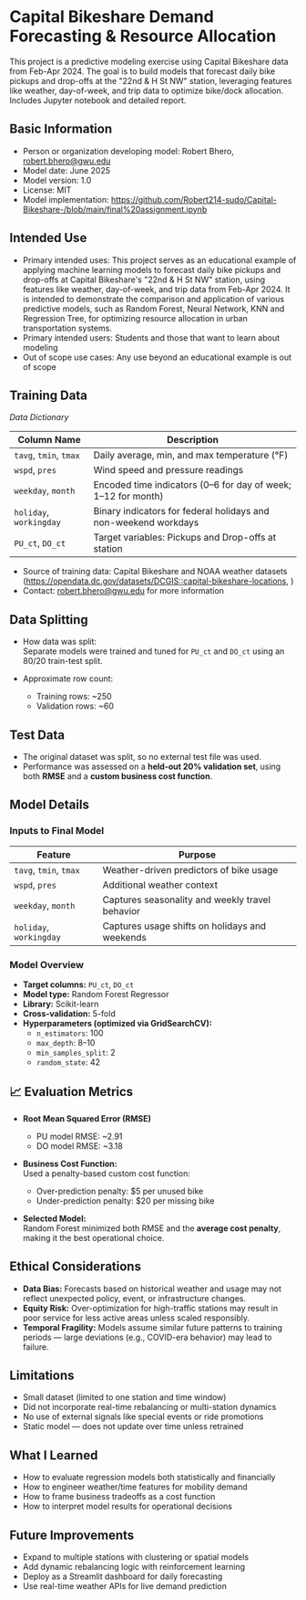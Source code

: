 # Capital Bikeshare Demand Forecasting & Resource Allocation
This project is a predictive modeling exercise using Capital Bikeshare data from Feb-Apr 2024. The goal is to build models that forecast daily bike pickups and drop-offs at the "22nd &amp; H St NW" station, leveraging features like weather, day-of-week, and trip data to optimize bike/dock allocation. Includes Jupyter notebook and detailed report. 

## Basic Information
* Person or organization developing model: Robert Bhero, robert.bhero@gwu.edu 
* Model date: June 2025
* Model version: 1.0
* License: MIT
* Model implementation: https://github.com/Robert214-sudo/Capital-Bikeshare-/blob/main/final%20assignment.ipynb
## Intended Use
* Primary intended uses: This project serves as an educational example of applying machine learning models to forecast daily bike pickups and drop-offs at Capital Bikeshare's "22nd & H St NW" station, using features like weather, day-of-week, and trip data from Feb-Apr 2024. It is intended to demonstrate the comparison and application of various predictive models, such as Random Forest, Neural Network, KNN and Regression Tree, for optimizing resource allocation in urban transportation systems.
* Primary intended users: Students and those that want to learn about modeling
* Out of scope use cases: Any use beyond an educational example is out of scope
## Training Data
*Data Dictionary*

| Column Name         | Description                                                                 |
|---------------------|-----------------------------------------------------------------------------|
| `tavg`, `tmin`, `tmax` | Daily average, min, and max temperature (°F)                             |
| `wspd`, `pres`      | Wind speed and pressure readings                                            |
| `weekday`, `month`  | Encoded time indicators (0–6 for day of week; 1–12 for month)               |
| `holiday`, `workingday` | Binary indicators for federal holidays and non-weekend workdays         |
| `PU_ct`, `DO_ct`    | Target variables: Pickups and Drop-offs at station                          |
* Source of training data: Capital Bikeshare and NOAA weather datasets (https://opendata.dc.gov/datasets/DCGIS::capital-bikeshare-locations, )  
* Contact: robert.bhero@gwu.edu for more information

## Data Splitting

* How data was split:  
  Separate models were trained and tuned for `PU_ct` and `DO_ct` using an 80/20 train-test split.

* Approximate row count:  
  - Training rows: ~250  
  - Validation rows: ~60

## Test Data

- The original dataset was split, so no external test file was used.  
- Performance was assessed on a **held-out 20% validation set**, using both **RMSE** and a **custom business cost function**.

## Model Details

### Inputs to Final Model

| Feature              | Purpose                                              |
|----------------------|------------------------------------------------------|
| `tavg`, `tmin`, `tmax` | Weather-driven predictors of bike usage            |
| `wspd`, `pres`       | Additional weather context                          |
| `weekday`, `month`   | Captures seasonality and weekly travel behavior     |
| `holiday`, `workingday` | Captures usage shifts on holidays and weekends   |

### Model Overview

- **Target columns:** `PU_ct`, `DO_ct`  
- **Model type:** Random Forest Regressor  
- **Library:** Scikit-learn  
- **Cross-validation:** 5-fold  
- **Hyperparameters (optimized via GridSearchCV):**  
  - `n_estimators`: 100  
  - `max_depth`: 8–10  
  - `min_samples_split`: 2  
  - `random_state`: 42  

## 📈 Evaluation Metrics

- **Root Mean Squared Error (RMSE)**  
  - PU model RMSE: ~2.91  
  - DO model RMSE: ~3.18

- **Business Cost Function:**  
  Used a penalty-based custom cost function:
  - Over-prediction penalty: \$5 per unused bike
  - Under-prediction penalty: \$20 per missing bike

- **Selected Model:**  
  Random Forest minimized both RMSE and the **average cost penalty**, making it the best operational choice.

## Ethical Considerations

- **Data Bias:** Forecasts based on historical weather and usage may not reflect unexpected policy, event, or infrastructure changes.
- **Equity Risk:** Over-optimization for high-traffic stations may result in poor service for less active areas unless scaled responsibly.
- **Temporal Fragility:** Models assume similar future patterns to training periods — large deviations (e.g., COVID-era behavior) may lead to failure.


## Limitations

- Small dataset (limited to one station and time window)
- Did not incorporate real-time rebalancing or multi-station dynamics
- No use of external signals like special events or ride promotions
- Static model — does not update over time unless retrained


## What I Learned

- How to evaluate regression models both statistically and financially
- How to engineer weather/time features for mobility demand
- How to frame business tradeoffs as a cost function
- How to interpret model results for operational decisions


## Future Improvements

- Expand to multiple stations with clustering or spatial models
- Add dynamic rebalancing logic with reinforcement learning
- Deploy as a Streamlit dashboard for daily forecasting
- Use real-time weather APIs for live demand prediction
